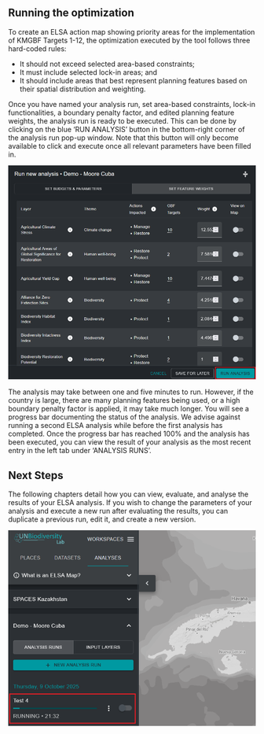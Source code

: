 ## Running the optimization

To create an ELSA action map showing priority areas for the implementation of KMGBF Targets 1-12, the optimization executed by the tool follows three hard-coded rules: 

* It should not exceed selected area-based constraints; 
* It must include selected lock-in areas; and  
* It should include areas that best represent planning features based on their spatial distribution and weighting.  

Once you have named your analysis run, set area-based constraints, lock-in functionalities, a boundary penalty factor, and edited planning feature weights, the analysis run is ready to be executed. This can be done by clicking on the blue ‘RUN ANALYSIS’ button in the bottom-right corner of the analysis run pop-up window. Note that this button will only become available to click and execute once all relevant parameters have been filled in. 

![Run analysis](images/image014.png)

The analysis may take between one and five minutes to run. However, if the country is large, there are many planning features being used, or a high boundary penalty factor is applied, it may take much longer. You will see a progress bar documenting the status of the analysis. We advise against running a second ELSA analysis while before the first analysis has completed. Once the progress bar has reached 100% and the analysis has been executed, you can view the result of your analysis as the most recent entry in the left tab under ‘ANALYSIS RUNS’. 

## Next Steps

The following chapters detail how you can view, evaluate, and analyse the results of your ELSA analysis. If you wish to change the parameters of your analysis and execute a new run after evaluating the results, you can duplicate a previous run, edit it, and create a new version. 

![ELSA analysis run in real-time](images/image015.png)

   